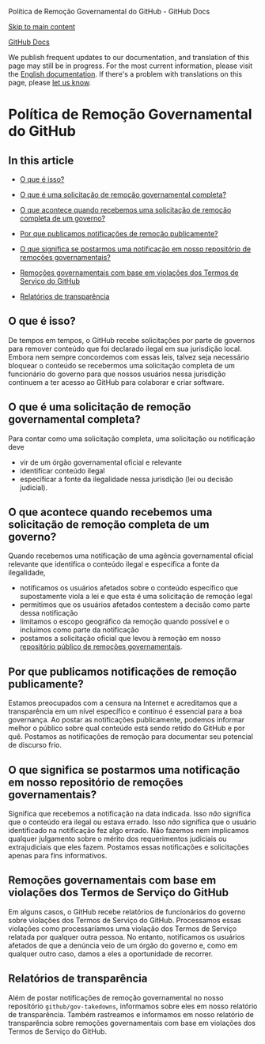 Política de Remoção Governamental do GitHub - GitHub Docs

[Skip to main content](#main-content)

[](/pt)[GitHub Docs](/pt)

We publish frequent updates to our documentation, and translation of this page may still be in progress. For the most current information, please visit the [English documentation](/en). If there's a problem with translations on this page, please [let us know](https://github.com/contact?form[subject]=translation%20issue%20on%20docs.github.com&form[comments]=).

Política de Remoção Governamental do GitHub
==========

In this article
----------

* [O que é isso?](#o-que-é-isso)

* [O que é uma solicitação de remoção governamental completa?](#o-que-é-uma-solicitação-de-remoção-governamental-completa)

* [O que acontece quando recebemos uma solicitação de remoção completa de um governo?](#o-que-acontece-quando-recebemos-uma-solicitação-de-remoção-completa-de-um-governo)

* [Por que publicamos notificações de remoção publicamente?](#por-que-publicamos-notificações-de-remoção-publicamente)

* [O que significa se postarmos uma notificação em nosso repositório de remoções governamentais?](#o-que-significa-se-postarmos-uma-notificação-em-nosso-repositório-de-remoções-governamentais)

* [Remoções governamentais com base em violações dos Termos de Serviço do GitHub](#remoções-governamentais-com-base-em-violações-dos-termos-de-serviço-do-github)

* [Relatórios de transparência](#relatórios-de-transparência)

[](#o-que-é-isso)[]()O que é isso?
----------

De tempos em tempos, o GitHub recebe solicitações por parte de governos para remover conteúdo que foi declarado ilegal em sua jurisdição local. Embora nem sempre concordemos com essas leis, talvez seja necessário bloquear o conteúdo se recebermos uma solicitação completa de um funcionário do governo para que nossos usuários nessa jurisdição continuem a ter acesso ao GitHub para colaborar e criar software.

[](#o-que-é-uma-solicitação-de-remoção-governamental-completa)[]()O que é uma solicitação de remoção governamental completa?
----------

Para contar como uma solicitação completa, uma solicitação ou notificação deve

* vir de um órgão governamental oficial e relevante
* identificar conteúdo ilegal
* especificar a fonte da ilegalidade nessa jurisdição (lei ou decisão judicial).

[](#o-que-acontece-quando-recebemos-uma-solicitação-de-remoção-completa-de-um-governo)[]()O que acontece quando recebemos uma solicitação de remoção completa de um governo?
----------

Quando recebemos uma notificação de uma agência governamental oficial relevante que identifica o conteúdo ilegal e especifica a fonte da ilegalidade,

* notificamos os usuários afetados sobre o conteúdo específico que supostamente viola a lei e que esta é uma solicitação de remoção legal
* permitimos que os usuários afetados contestem a decisão como parte dessa notificação
* limitamos o escopo geográfico da remoção quando possível e o incluímos como parte da notificação
* postamos a solicitação oficial que levou à remoção em nosso [repositório público de remoções governamentais](https://github.com/github/gov-takedowns).

[](#por-que-publicamos-notificações-de-remoção-publicamente)[]()Por que publicamos notificações de remoção publicamente?
----------

Estamos preocupados com a censura na Internet e acreditamos que a transparência em um nível específico e contínuo é essencial para a boa governança. Ao postar as notificações publicamente, podemos informar melhor o público sobre qual conteúdo está sendo retido do GitHub e por quê. Postamos as notificações de remoção para documentar seu potencial de discurso frio.

[](#o-que-significa-se-postarmos-uma-notificação-em-nosso-repositório-de-remoções-governamentais)[]()O que significa se postarmos uma notificação em nosso repositório de remoções governamentais?
----------

Significa que recebemos a notificação na data indicada. Isso *não* significa que o conteúdo era ilegal ou estava errado. Isso *não* significa que o usuário identificado na notificação fez algo errado. Não fazemos nem implicamos qualquer julgamento sobre o mérito dos requerimentos judiciais ou extrajudiciais que eles fazem. Postamos essas notificações e solicitações apenas para fins informativos.

[](#remoções-governamentais-com-base-em-violações-dos-termos-de-serviço-do-github)[]()Remoções governamentais com base em violações dos Termos de Serviço do GitHub
----------

Em alguns casos, o GitHub recebe relatórios de funcionários do governo sobre violações dos Termos de Serviço do GitHub. Processamos essas violações como processaríamos uma violação dos Termos de Serviço relatada por qualquer outra pessoa. No entanto, notificamos os usuários afetados de que a denúncia veio de um órgão do governo e, como em qualquer outro caso, damos a eles a oportunidade de recorrer.

[](#relatórios-de-transparência)[]()Relatórios de transparência
----------

Além de postar notificações de remoção governamental no nosso repositório `github/gov-takedowns`, informamos sobre eles em nosso relatório de transparência. Também rastreamos e informamos em nosso relatório de transparência sobre remoções governamentais com base em violações dos Termos de Serviço do GitHub.
